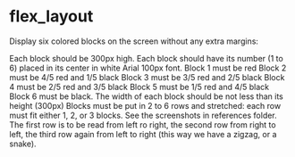 # flex_layout
Display six colored blocks on the screen without any extra margins:

Each block should be 300px high.
Each block should have its number (1 to 6) placed in its center in white Arial 100px font.
Block 1 must be red
Block 2 must be 4/5 red and 1/5 black
Block 3 must be 3/5 red and 2/5 black
Block 4 must be 2/5 red and 3/5 black
Block 5 must be 1/5 red and 4/5 black
Block 6 must be black.
The width of each block should be not less than its height (300px)
Blocks must be put in 2 to 6 rows and stretched: each row must fit either 1, 2, or 3 blocks. See the screenshots in references folder.
The first row is to be read from left ro right, the second row from right to left, the third row again from left to right (this way we have a zigzag, or a snake).